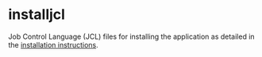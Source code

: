 # installjcl

Job Control Language (JCL) files for installing the application as detailed in the [installation instructions](../doc/CBSA_base_cobol_installation_instructions.md).

